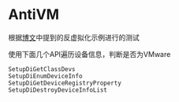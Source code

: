 # AntiVM

根据[博文](https://msq01.github.io/2020/07-21-%E5%8F%8D%E6%B2%99%E7%AE%B1%E8%99%9A%E6%8B%9F%E6%9C%BA%E6%8A%80%E6%9C%AF/)中提到的反虚拟化示例进行的测试

使用下面几个API遍历设备信息，判断是否为VMware

```
SetupDiGetClassDevs
SetupDiEnumDeviceInfo
SetupDiGetDeviceRegistryProperty
SetupDiDestroyDeviceInfoList
```

